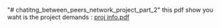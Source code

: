 "# chatitng_between_peers_network_project_part_2" 
this pdf show you waht is the project demands : [proj info.pdf](https://github.com/user-attachments/files/16783005/proj.info.pdf)
